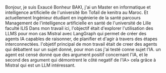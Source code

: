 Bonjour, je suis Exaucé Bonheur BAKI, j'ai un Master en informatique et intelligence artificielle de l'université Ibn Tofail de kenitra au Maroc.
Et actuellement Ingénieur étudiant en ingénierie de la santé parcours Management de l'intelligence artificielle en santé 
de l'université de Lille faculté ILIS
Dans mon travail ici, l'objectif était d'explorer l'utilisation des LLMS pour mon cas Mistral avec LangGraph qui 
permet de créer des agents IA capables de raisonner, de planifier et d'agir à travers des étapes interconnectées.
l'objetif principal de mon travail était de creer des agents qui débattent sur un sujet donné, pour mon cas j'ai testé conne sujet l'IA.
un agent est censé donné que des argument positif concernant l'IA, et le second des argument qui démontrent le côté negatif de l'IA>
cela grâce à Mistral qui est un LLM intéressant.
